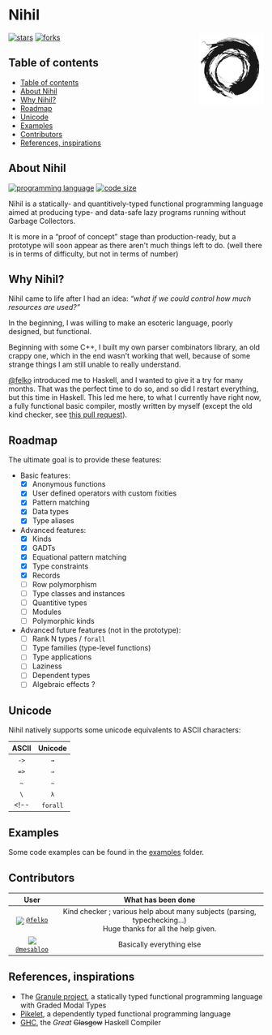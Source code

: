 # Nihil

<img src="./assets/icon.png" alt="Nihil icon" align=right width=128px />

[![stars](https://img.shields.io/github/stars/mesabloo/nihil?color=%23fdaa33&style=for-the-badge)](https://github.com/mesabloo/nihil/stargazers)    [![forks](https://img.shields.io/github/forks/mesabloo/nihil?color=%23654321&label=Forks&style=for-the-badge)](https://github.com/mesabloo/nihil/network/members)

## <a name='Tableofcontents'></a>Table of contents

<!-- Automatically generated table of contents -->
*  [Table of contents](#Tableofcontents)
*  [About Nihil](#Aboutnihil)
*  [Why Nihil?](#Whynihil)
*  [Roadmap](#Roadmap)
*  [Unicode](#Unicode)
*  [Examples](#Examples)
*  [Contributors](#Contributors)
*  [References, inspirations](#Referencesinspirations)

## <a name='Aboutnihil'></a>About Nihil

[![programming language](https://img.shields.io/github/languages/top/mesabloo/nihil?color=%20%235e5086&style=for-the-badge)](https://github.com/Mesabloo/nihil/search?l=haskell)    [![code size](https://img.shields.io/github/languages/code-size/mesabloo/nihil?color=%23123456&style=for-the-badge)](./)

Nihil is a statically- and quantitively-typed functional programming language aimed at producing type- and data-safe lazy programs running without Garbage Collectors.

It is more in a “proof of concept” stage than production-ready, but a prototype will soon appear as there aren't much things left to do.
(well there is in terms of difficulty, but not in terms of number)

## <a name='Whynihil'></a>Why Nihil?

Nihil came to life after I had an idea: *“what if we could control how much resources are used?”*

In the beginning, I was willing to make an esoteric language, poorly designed, but functional.

Beginning with some C++, I built my own parser combinators library, an old crappy one, which in the end wasn't working that well, because of some strange things I am still unable to really understand.

[@felko](https://github.com/felko) introduced me to Haskell, and I wanted to give it a try for many months. That was the perfect time to do so, and so did I restart everything, but this time in Haskell. This led me here, to what I currently have right now, a fully functional basic compiler, mostly written by myself (except the old kind checker, see [this pull request](https://github.com/Mesabloo/nihil/pull/1)).

## <a name='Roadmap'></a>Roadmap

The ultimate goal is to provide these features:
- Basic features:
  - [x] Anonymous functions
  - [x] User defined operators with custom fixities
  - [x] Pattern matching
  - [x] Data types
  - [x] Type aliases
- Advanced features:
  - [x] Kinds
  - [x] GADTs
  - [x] Equational pattern matching
  - [x] Type constraints
  - [x] Records
  - [ ] Row polymorphism
  - [ ] Type classes and instances
  - [ ] Quantitive types
  - [ ] Modules
  - [ ] Polymorphic kinds
- Advanced future features (not in the prototype):
  - [ ] Rank N types / `forall`
  - [ ] Type families (type-level functions)
  - [ ] Type applications
  - [ ] Laziness
  - [ ] Dependent types
  - [ ] Algebraic effects ?

## <a name='Unicode'></a>Unicode

Nihil natively supports some unicode equivalents to ASCII characters:

| ASCII  | Unicode |
|:------:|:-------:|
| `->`   |   `→`   |
| `=>`   |   `⇒`   |
| `~`    |   `∼`   |
| `\`    |   `λ`   |
<!-- |`forall`|  `∀`    | -->

## <a name='Examples'></a>Examples

Some code examples can be found in the [examples](./examples) folder.

## <a name='Contributors'></a>Contributors

| User                               | What has been done                      |
|:------------------------------------------------:|:---------------------------------:|
| <img src="https://avatars.githubusercontent.com/felko" height=30px align=center> [`@felko`](https://github.com/felko) | Kind checker ; various help about many subjects (parsing, typechecking...)<br>Huge thanks for all the help given. |
| <img src="https://avatars.githubusercontent.com/mesabloo" height=30px align=center> [`@mesabloo`](https://github.com/mesabloo) | Basically everything else |

## <a name='Referencesinspirations'></a>References, inspirations

* The [Granule project](https://github.com/granule-project/granule), a statically typed functional programming language with Graded Modal Types
* [Pikelet](https://github.com/pikelet-lang/pikelet), a dependently typed functional programming language
* [GHC](https://github.com/ghc/ghc), the *Great* ~~Glasgow~~ Haskell Compiler
